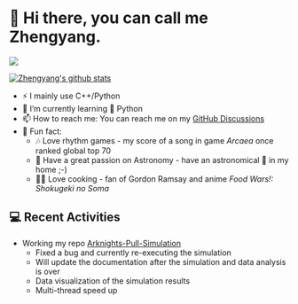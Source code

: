 # 👋 Hi there, you can call me Zhengyang.
<!--
**zyLiu6707/zyLiu6707** is a ✨ _special_ ✨ repository because its `README.md` (this file) appears on your GitHub profile.

Here are some ideas to get you started:

- 💻 I’m currently working on ...
- 🌱 I’m currently learning ...
- 👯 I’m looking to collaborate on ...
- 🤔 I’m looking for help with ...
- 💬 Ask me about ...
- 📫 How to reach me:
- 😄 Pronouns: ...
- 🎉 Fun fact:
-->
![](https://komarev.com/ghpvc/?username=zyLiu6707)

[![Zhengyang's github stats](https://github-readme-stats.vercel.app/api?username=zyLiu6707&count_private=true&show_icons=true)](https://github.com/anuraghazra/github-readme-stats)
- ⚡ I mainly use C++/Python
- 🌱 I’m currently learning 🐍 Python
- 📫 How to reach me: You can reach me on my [GitHub Discussions](https://github.com/zyLiu6707/zyLiu6707/discussions)
- 🎉 Fun fact: 
    - 🎶 Love rhythm games - my score of a song in game *Arcaea* once ranked global top 70
    - 🌌 Have a great passion on Astronomy - have an astronomical 🔭 in my home ;-)
    - 👨‍🍳 Love cooking - fan of Gordon Ramsay and anime *Food Wars!: Shokugeki no Soma*
    
## 💻 Recent Activities
- Working my repo [Arknights-Pull-Simulation](https://github.com/zyLiu6707/Arknights-Pull-Simulation)
    - Fixed a bug and currently re-executing the simulation
    - Will update the documentation after the simulation and data analysis is over
    - Data visualization of the simulation results
    - Multi-thread speed up
